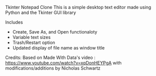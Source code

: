 Tkinter Notepad Clone
This is a simple desktop text editor made using Python and the Tkinter GUI library

Includes 
* Create, Save As, and Open functionaloty
* Variable text sizes
* Trash/Restart option
* Updated display of file name as window title

Credits:
Based on Made With Data's video : https://www.youtube.com/watch?v=xqDonHEYPgA
with modifications/additions by Nicholas Schwartz
